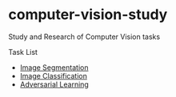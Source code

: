 # computer-vision-study
Study and Research of Computer Vision tasks

Task List
- <a href="./tasks/segmentation.md">Image Segmentation</a>
- <a href="./tasks/classification.md">Image Classification</a>
- <a href="./tasks/adverarial.md">Adversarial Learning</a>